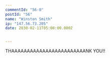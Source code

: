 ```yaml
---
commentId: "56-0"
postId: "56"
name: "Winston Smith"
ip: "147.56.73.205"
date: 2030-02-11T05:00:00.000Z


---
```

<p>THAAAAAAAAAAAAAAAAAAAAAAAANK YOU!!</p>